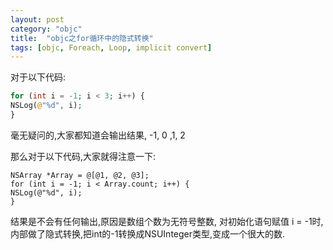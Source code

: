 ```yaml
---
layout: post
category: "objc"
title:  "objc之for循环中的隐式转换"
tags: [objc, Foreach, Loop, implicit convert]
---
```


对于以下代码:

```php
for (int i = -1; i < 3; i++) {
NSLog(@"%d", i);
}
```
毫无疑问的,大家都知道会输出结果, -1, 0 ,1, 2

那么对于以下代码,大家就得注意一下:

```
NSArray *Array = @[@1, @2, @3];
for (int i = -1; i < Array.count; i++) {
NSLog(@"%d", i);
}
```
结果是不会有任何输出,原因是数组个数为无符号整数, 对初始化语句赋值 i = -1时,内部做了隐式转换,把int的-1转换成NSUInteger类型,变成一个很大的数.